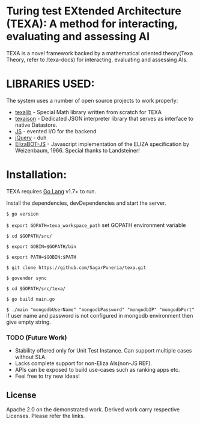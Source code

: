 # Turing test EXtended Architecture (TEXA): A method for interacting, evaluating and assessing AI

TEXA is a novel framework backed by a mathematical oriented theory(Texa Theory, refer to /texa-docs) for interacting, evaluating and assessing AIs.


# LIBRARIES USED:

The system uses a number of open source projects to work properly:

* [texalib] - Special Math library written from scratch for TEXA
* [texajson] - Dedicated JSON interpreter library that serves as interface to  native Datastore.
* [JS] - evented I/O for the backend
* [jQuery] - duh
* [ElizaBOT-JS] - Javascript implementation of the ELIZA specification by Weizenbaum, 1966. Special thanks to Landsteiner!


# Installation:

TEXA requires [Go Lang](https://golang.org/)  v1.7+ to run.

Install the dependencies, devDependencies and start the server.

``$ go version``

``$ export GOPATH=texa_workspace_path`` set GOPATH environment variable

``$ cd $GOPATH/src/``

``$ export GOBIN=$GOPATH/bin``

``$ export PATH=$GOBIN:$PATH``

``$ git clone https://github.com/SagarPuneria/texa.git``

``$ govendor sync``

``$ cd $GOPATH/src/texa/``

``$ go build main.go``

``$ ./main "mongodbUserName" "mongodbPassword" "mongodbIP" "mongodbPort"`` if user name and password is not configured in mongodb environment then give empty string.


### TODO (Future Work)

 - Stability offered only for Unit Test Instance. Can support multiple cases without SLA.
- Lacks complete support for non-Eliza AIs(non-JS REF).
- APIs can be exposed to build use-cases such as ranking apps etc.
 - Feel free to try new ideas!


License
----

Apache 2.0 on the demonstrated work.
Derived work carry respective Licenses. Please refer the links.

[//]: # (These are reference links used in the body of this note and get stripped out when the markdown processor does its job. There is no need to format nicely because it shouldn't be seen. Thanks SO - http://stackoverflow.com/questions/4823468/store-comments-in-markdown-syntax)

   [texalib]: <https://github.com/TexaProject/texalib>
   [texajson]: <https://github.com/TexaProject/texajson>
   [JS]: <http://nodejs.org>
   [Twitter Bootstrap]: <http://twitter.github.com/bootstrap/>
   [jQuery]: <http://jquery.com>
   [ElizaBOT-JS]: <http://www.masswerk.at/elizabot/>